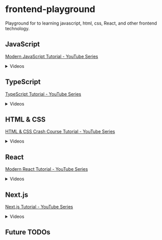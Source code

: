 # frontend-playground
Playground for to learning javascript, html, css, React, and other frontend technology.

## JavaScript 
[Modern JavaScript Tutorial - YouTube Series](https://www.youtube.com/playlist?list=PL4cUxeGkcC9haFPT7J25Q9GRB_ZkFrQAc)

<details>
<summary>Videos</summary>

<input type="checkbox" checked /> 1 - Intro & Setup
<input type="checkbox" checked /> 2 - Syntax Basics & Types
<input type="checkbox" checked /> 3 - Control Flow
<input type="checkbox" checked/> 4 - Functions
<input type="checkbox" checked/> 5 - Objects
<input type="checkbox" /> 6 - The Document Object Model

</details>


## TypeScript
[TypeScript Tutorial - YouTube Series](https://www.youtube.com/playlist?list=PL4cUxeGkcC9gUgr39Q_yD6v-bSyMwKPUI)

<details>
<summary>Videos</summary>

<input type="checkbox" /> 1 - Intro & Setup
<input type="checkbox" /> 2 - Compiling TypeScript
<input type="checkbox" /> 3 - Type Basics
<input type="checkbox" /> 4 - Objects & Arrays
<input type="checkbox" /> 5 - Explicit Types
<input type="checkbox" /> 6 - Dynamic (any) Types
<input type="checkbox" /> 7 - Better Workflow & tsconfig
<input type="checkbox" /> 8 - Function Basics
<input type="checkbox" /> 9 - Type Aliases
<input type="checkbox" /> 10 - Function Signatures
<input type="checkbox" /> 11 - The DOM & Type Casting
<input type="checkbox" /> 12 - Classes
<input type="checkbox" /> 13 - Public, Private & Readonly
<input type="checkbox" /> 14 - Modules
<input type="checkbox" /> 15 - Interfaces
<input type="checkbox" /> 16 - Interfaces with Classes
<input type="checkbox" /> 17 - Rendering an HTML Template
<input type="checkbox" /> 18 - Generics
<input type="checkbox" /> 19 - Enums
<input type="checkbox" /> 20 - Tuples
<input type="checkbox" /> 21 - Wrap Up

</details>

## HTML & CSS 
[HTML & CSS Crash Course Tutorial - YouTube Series](https://www.youtube.com/playlist?list=PL4cUxeGkcC9ivBf_eKCPIAYXWzLlPAm6G)

<details>
<summary>Videos</summary>

<input type="checkbox" /> 1 - Introduction
<input type="checkbox" /> 2 - HTML Basics
<input type="checkbox" /> 3 - HTML Forms
<input type="checkbox" /> 4 - CSS Basics
<input type="checkbox" /> 5 - CSS Classes & Selectors
<input type="checkbox" /> 6 - HTML 5 Semantics
<input type="checkbox" /> 7 - Chrome Dev Tools
<input type="checkbox" /> 8 - CSS Layout & Position
<input type="checkbox" /> 9 - Pseudo Classes & Elements
<input type="checkbox" /> 10 - Intro to Media Queries
<input type="checkbox" /> 11 - Next Steps

</details>


## React 
[Modern React Tutorial - YouTube Series](https://www.youtube.com/playlist?list=PL4cUxeGkcC9gZD-Tvwfod2gaISzfRiP9d)

<details>
<summary>Videos</summary>

<input type="checkbox" /> 1 - Introduction
<input type="checkbox" /> 2 - Creating a React Application
<input type="checkbox" /> 3 - Components & Templates
<input type="checkbox" /> 4 - Dynamic Values in Templates
<input type="checkbox" /> 5 - Multiple Components
<input type="checkbox" /> 6 - Adding Styles
<input type="checkbox" /> 7 - Click Events
<input type="checkbox" /> 8 - Using State (useState hook)
<input type="checkbox" /> 9 - Intro to React Dev Tools
<input type="checkbox" /> 10 - Outputting Lists
<input type="checkbox" /> 11 - Props
<input type="checkbox" /> 12 - Reusing Components
<input type="checkbox" /> 13 - Functions as Props
<input type="checkbox" /> 14 - useEffect Hook (the basics)
<input type="checkbox" /> 15 - useEffect Dependencies
<input type="checkbox" /> 16 - Using JSON Server
<input type="checkbox" /> 17 - Fetching Data with useEffect
<input type="checkbox" /> 18 - Conditional Loading Message
<input type="checkbox" /> 19 - Handling Fetch Errors
<input type="checkbox" /> 20 - Making a Custom Hook
<input type="checkbox" /> 21 - The React Router
<input type="checkbox" /> 22 - Exact Match Routes
<input type="checkbox" /> 23 - Router Links
<input type="checkbox" /> 24 - useEffect Cleanup
<input type="checkbox" /> 25 - Route Parameters
<input type="checkbox" /> 26 - Reusing Custom Hooks
<input type="checkbox" /> 27 - Controlled Inputs (forms)
<input type="checkbox" /> 28 - Submit Events
<input type="checkbox" /> 29 - Making a POST Request
<input type="checkbox" /> 30 - Programmatic Redirects
<input type="checkbox" /> 31 - Deleting Blogs
<input type="checkbox" /> 32 - 404 Pages & Next Steps

</details>

## Next.js
[Next.js Tutorial - YouTube Series](https://www.youtube.com/playlist?list=PL4cUxeGkcC9jZIVqmy_QhfQdi6mzQvJnT)

<details>
<summary>Videos</summary>

<input type="checkbox" /> 1 - Introduction & New Features
<input type="checkbox" /> 2 - SSR & Server Components (theory)
<input type="checkbox" /> 3 - Pages & Routes
<input type="checkbox" /> 4 - Layouts & Links
<input type="checkbox" /> 5 - Styles, Fonts & Images
<input type="checkbox" /> 6 - Fetching & Revalidating Data
<input type="checkbox" /> 7 - Dynamic Segments (Params)
<input type="checkbox" /> 8 - Static Rendering
<input type="checkbox" /> 9 - Custom 404 Page
<input type="checkbox" /> 10 - Loading UI & Suspense
<input type="checkbox" /> 11 - Client Form Component
<input type="checkbox" /> 12 - Building the App

</details>

## Future TODOs